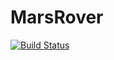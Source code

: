 # MarsRover

[![Build Status](https://travis-ci.com/cankatabaci/MarsRover.svg?branch=master)](https://travis-ci.com/cankatabaci/MarsRover)